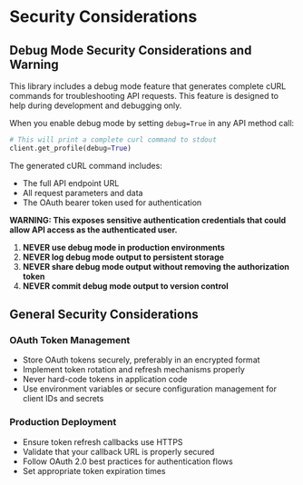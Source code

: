 # Security Considerations

## Debug Mode Security Considerations and Warning

This library includes a debug mode feature that generates complete cURL commands
for troubleshooting API requests. This feature is designed to help during
development and debugging only.

When you enable debug mode by setting `debug=True` in any API method call:

```python
# This will print a complete curl command to stdout
client.get_profile(debug=True)
```

The generated cURL command includes:

- The full API endpoint URL
- All request parameters and data
- The OAuth bearer token used for authentication

**WARNING: This exposes sensitive authentication credentials that could allow
API access as the authenticated user.**

1. **NEVER use debug mode in production environments**
2. **NEVER log debug mode output to persistent storage**
3. **NEVER share debug mode output without removing the authorization token**
4. **NEVER commit debug mode output to version control**

## General Security Considerations

### OAuth Token Management

- Store OAuth tokens securely, preferably in an encrypted format
- Implement token rotation and refresh mechanisms properly
- Never hard-code tokens in application code
- Use environment variables or secure configuration management for client IDs
  and secrets

### Production Deployment

- Ensure token refresh callbacks use HTTPS
- Validate that your callback URL is properly secured
- Follow OAuth 2.0 best practices for authentication flows
- Set appropriate token expiration times
